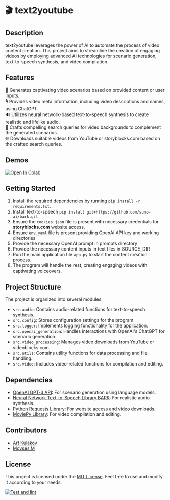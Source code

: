 # 🎬 text2youtube

## Description

text2youtube leverages the power of AI to automate the process of video content creation. This project aims to streamline the creation of engaging videos by employing advanced AI technologies for scenario generation, text-to-speech synthesis, and video compilation.

## Features

📜 Generates captivating video scenarios based on provided content or user inputs.  
🎙 Provides video meta information, including video descriptions and names, using ChatGPT.  
🔊 Utilizes neural network-based text-to-speech synthesis to create realistic and lifelike audio.  
🎨 Crafts compelling search queries for video backgrounds to complement the generated scenarios.  
🌐 Downloads suitable videos from YouTube or storyblocks.com based on the crafted search queries.  

## Demos

[![Open In Colab](https://colab.research.google.com/assets/colab-badge.svg)](https://colab.research.google.com/drive/1NpBJ4CFtGK4PWxQkb9D6pD5a2KNf8eKt?usp=sharing)


## Getting Started

1. Install the required dependencies by running `pip install -r requirements.txt`.
2. Install text-to-speech `pip install git+https://github.com/suno-ai/bark.git`
3. Ensure the `cookies.json` file is present with necessary credentials for **storyblocks.com** website access.
4. Ensure `env.yaml` file is present providing OpenAi API key and working directories
5. Provide the necessary OpenAI prompt in prompts directory
6. Provide the necessary content inputs in text files in SOURCE_DIR
7. Run the main application file `app.py` to start the content creation process.
8. The program will handle the rest, creating engaging videos with captivating voiceovers.

## Project Structure

The project is organized into several modules:

- `src.audio`: Contains audio-related functions for text-to-speech synthesis.
- `src.config`: Stores configuration settings for the program.
- `src.logger`: Implements logging functionality for the application.
- `src.openai_generation`: Handles interactions with OpenAI's ChatGPT for scenario generation.
- `src.video_processing`: Manages video downloads from YouTube or videoblocks.com.
- `src.utils`: Contains utility functions for data processing and file handling.
- `src.video`: Includes video-related functions for compilation and editing.

## Dependencies

- [OpenAI GPT-3 API](https://openai.com): For scenario generation using language models.
- [Neural Network Text-to-Speech Library BARK](https://github.com/suno-ai/bark/): For realistic audio synthesis.
- [Python Requests Library](https://pypi.org/project/requests/): For website access and video downloads.
- [MoviePy Library](https://pypi.org/project/moviepy/): For video compilation and editing.

## Contributors

- [Art Kulakov](https://github.com/artkulak)
- [Movses M](https://github.com/mirmozavr)


## License

This project is licensed under the [MIT License](LICENSE). Feel free to use and modify it according to your needs.

[![Test and lint](https://github.com/artkulak/text2youtube/actions/workflows/check.yml/badge.svg)](https://github.com/artkulak/text2youtube/actions/workflows/check.yml)
